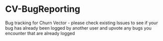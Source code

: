 # CV-BugReporting
Bug tracking for Churn Vector - please check existing Issues to see if your bug has already been logged by another user and upvote any bugs you encounter that are already logged
